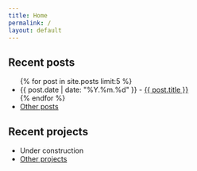 ```yaml
---
title: Home
permalink: /
layout: default
---
```


## Recent posts

<ul>
  {% for post in site.posts limit:5 %}
  <li>{{ post.date | date: "%Y.%m.%d" }} - <a href="{{ post.url }}" class="post-preview">{{ post.title }}</a></li>
  {% endfor %}
  <li><a href="/blog" class="post-preview">Other posts</a></li>
</ul>

## Recent projects

<ul>
    <li>Under construction</li>
    <li><a href="/blog" class="post-preview">Other projects</a></li>
</ul>

